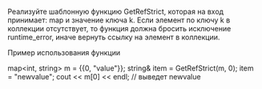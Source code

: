 Реализуйте шаблонную функцию GetRefStrict, которая на вход принимает: map и значение ключа k. Если элемент по ключу k в коллекции отсутствует, то функция должна бросить исключение runtime_error, иначе вернуть ссылку на элемент в коллекции.

Пример использования функции

map<int, string> m = {{0, "value"}};
string& item = GetRefStrict(m, 0);
item = "newvalue";
cout << m[0] << endl; // выведет newvalue

